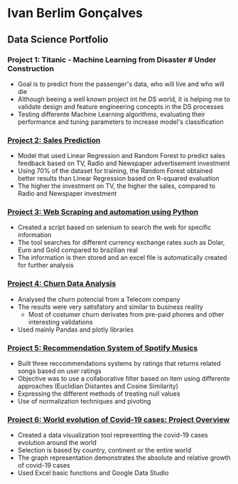 # Ivan Berlim Gonçalves
## Data Science Portfolio

### Project 1: Titanic - Machine Learning from Disaster # Under Construction
* Goal is to predict from the passenger's data, who will live and who will die
* Although beeing a well known project int he DS world, it is helping me to validate design and feature engineering concepts in the DS processes
* Testing differente Machine Learning algorithms, evaluating their performance and tuning parameters to increase model's classification

### [Project 2: Sales Prediction](https://github.com/ivanbergon/Ivan_Portfolio/blob/main/Sales%20Prediction.ipynb)
* Model that used Linear Regression and Random Forest to predict sales feedback based on TV, Radio and Newspaper advertisement investment
* Using 70% of the dataset for training, the Random Forest obtained better results than Linear Regression based on R-squared evaluation
* The higher the investment on TV, the higher the sales, compared to Radio and Newspaper investment

### [Project 3: Web Scraping and automation using Python](https://github.com/ivanbergon/Ivan_Portfolio/blob/main/Web%20Scrapping%20and%20Automation%20using%20Python.ipynb)
* Created a script based on selenium to search the web for specific information
* The tool searches for different currency exchange rates such as Dolar, Euro and Gold compared to brazilian real
* The information is then stored and an excel file is automatically created for further analysis

### [Project 4: Churn Data Analysis](https://github.com/ivanbergon/Ivan_Portfolio/blob/main/Churn%20Data%20Analysis.ipynb)
* Analysed the churn potencial from a Telecom company
* The results were very satisfatory and similar to business reality
  * Most of costumer churn derivates from pre-paid phones and other interesting validations
* Used mainly Pandas and plotly libraries

### [Project 5: Recommendation System of Spotify Musics](https://github.com/ivanbergon/Ivan_Portfolio/blob/main/Recommendation%20System.ipynb)
* Built three reccommendations systems by ratings that returns related songs based on user ratings
* Objective was to use a collaborative filter based on item using differente approaches (Euclidian Distantes and Cosine Similarity)
* Expressing the different methods of treating null values
* Use of normalization techniques and pivoting

### [Project 6: World evolution of Covid-19 cases: Project Overview](https://datastudio.google.com/s/ouiVw0gYe_o)
* Created a data visualization tool representing the covid-19 cases evolution around the world
* Selection is based by country, continent or the entire world
* The graph representation demonstrates the absolute and relative growth of covid-19 cases
* Used Excel basic functions and Google Data Studio


